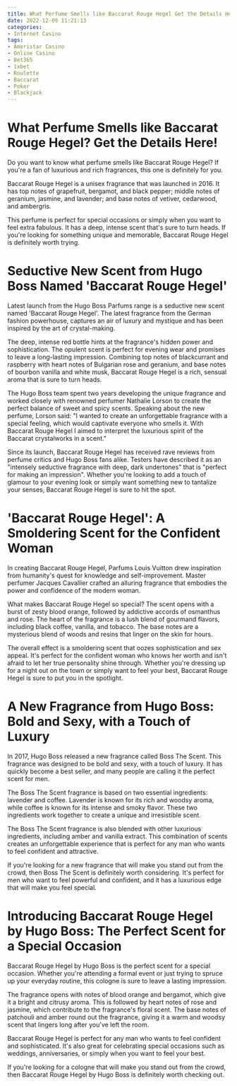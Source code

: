 ```yaml
---
title: What Perfume Smells like Baccarat Rouge Hegel Get the Details Here!
date: 2022-12-09 11:21:13
categories:
- Internet Casino
tags:
- Ameristar Casino
- Online Casino
- Bet365
- 1xbet
- Roulette
- Baccarat
- Poker
- Blackjack
---
```



#  What Perfume Smells like Baccarat Rouge Hegel? Get the Details Here!

Do you want to know what perfume smells like Baccarat Rouge Hegel? If you're a fan of luxurious and rich fragrances, this one is definitely for you.

Baccarat Rouge Hegel is a unisex fragrance that was launched in 2016. It has top notes of grapefruit, bergamot, and black pepper; middle notes of geranium, jasmine, and lavender; and base notes of vetiver, cedarwood, and ambergris.

This perfume is perfect for special occasions or simply when you want to feel extra fabulous. It has a deep, intense scent that's sure to turn heads. If you're looking for something unique and memorable, Baccarat Rouge Hegel is definitely worth trying.

#  Seductive New Scent from Hugo Boss Named 'Baccarat Rouge Hegel'

Latest launch from the Hugo Boss Parfums range is a seductive new scent named 'Baccarat Rouge Hegel'. The latest fragrance from the German fashion powerhouse, captures an air of luxury and mystique and has been inspired by the art of crystal-making.

The deep, intense red bottle hints at the fragrance's hidden power and sophistication. The opulent scent is perfect for evening wear and promises to leave a long-lasting impression. Combining top notes of blackcurrant and raspberry with heart notes of Bulgarian rose and geranium, and base notes of bourbon vanilla and white musk, Baccarat Rouge Hegel is a rich, sensual aroma that is sure to turn heads.

The Hugo Boss team spent two years developing the unique fragrance and worked closely with renowned perfumer Nathalie Lorson to create the perfect balance of sweet and spicy scents. Speaking about the new perfume, Lorson said: "I wanted to create an unforgettable fragrance with a special feeling, which would captivate everyone who smells it. With Baccarat Rouge Hegel I aimed to interpret the luxurious spirit of the Baccarat crystalworks in a scent."

Since its launch, Baccarat Rouge Hegel has received rave reviews from perfume critics and Hugo Boss fans alike. Testers have described it as an "intensely seductive fragrance with deep, dark undertones" that is "perfect for making an impression". Whether you're looking to add a touch of glamour to your evening look or simply want something new to tantalize your senses, Baccarat Rouge Hegel is sure to hit the spot.

#  'Baccarat Rouge Hegel': A Smoldering Scent for the Confident Woman

In creating Baccarat Rouge Hegel, Parfums Louis Vuitton drew inspiration from humanity's quest for knowledge and self-improvement. Master perfumer Jacques Cavallier crafted an alluring fragrance that embodies the power and confidence of the modern woman.

What makes Baccarat Rouge Hegel so special? The scent opens with a burst of zesty blood orange, followed by addictive accords of osmanthus and rose. The heart of the fragrance is a lush blend of gourmand flavors, including black coffee, vanilla, and tobacco. The base notes are a mysterious blend of woods and resins that linger on the skin for hours.

The overall effect is a smoldering scent that oozes sophistication and sex appeal. It's perfect for the confident woman who knows her worth and isn't afraid to let her true personality shine through. Whether you're dressing up for a night out on the town or simply want to feel your best, Baccarat Rouge Hegel is sure to put you in the spotlight.

#  A New Fragrance from Hugo Boss: Bold and Sexy, with a Touch of Luxury

In 2017, Hugo Boss released a new fragrance called Boss The Scent. This fragrance was designed to be bold and sexy, with a touch of luxury. It has quickly become a best seller, and many people are calling it the perfect scent for men.

The Boss The Scent fragrance is based on two essential ingredients: lavender and coffee. Lavender is known for its rich and woodsy aroma, while coffee is known for its intense and smoky flavor. These two ingredients work together to create a unique and irresistible scent.

The Boss The Scent fragrance is also blended with other luxurious ingredients, including amber and vanilla extract. This combination of scents creates an unforgettable experience that is perfect for any man who wants to feel confident and attractive.

If you're looking for a new fragrance that will make you stand out from the crowd, then Boss The Scent is definitely worth considering. It's perfect for men who want to feel powerful and confident, and it has a luxurious edge that will make you feel special.

#  Introducing Baccarat Rouge Hegel by Hugo Boss: The Perfect Scent for a Special Occasion

Baccarat Rouge Hegel by Hugo Boss is the perfect scent for a special occasion. Whether you're attending a formal event or just trying to spruce up your everyday routine, this cologne is sure to leave a lasting impression.

The fragrance opens with notes of blood orange and bergamot, which give it a bright and citrusy aroma. This is followed by heart notes of rose and jasmine, which contribute to the fragrance's floral scent. The base notes of patchouli and amber round out the fragrance, giving it a warm and woodsy scent that lingers long after you've left the room.

Baccarat Rouge Hegel is perfect for any man who wants to feel confident and sophisticated. It's also great for celebrating special occasions such as weddings, anniversaries, or simply when you want to feel your best.

If you're looking for a cologne that will make you stand out from the crowd, then Baccarat Rouge Hegel by Hugo Boss is definitely worth checking out.